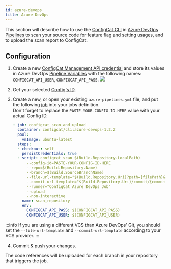 ```yaml
---
id: azure-devops
title: Azure DevOps
---
```


This section will describe how to use the [ConfigCat CLI](/docs/advanced/cli) in <a target="_blank" href="https://dev.azure.com/">Azure DevOps Pipelines</a>
to scan your source code for feature flag and setting usages, and to upload the scan report to ConfigCat.

## Configuration
1. Create a new <a target="_blank" href="https://app.configcat.com/my-account/public-api-credentials">ConfigCat Management API credential</a> and store its values in Azure DevOps <a target="_blank" href="https://docs.microsoft.com/en-us/azure/devops/pipelines/process/variables">Pipeline Variables</a> with the following names: `CONFIGCAT_API_USER`, `CONFIGCAT_API_PASS`.
    <img class="bordered" src="/docs/assets/cli/scan/azure_secrets.png" />

2. Get your selected [Config's ID](/docs/advanced/code-references/overview#config-id).

3. Create a new, or open your existing `azure-pipelines.yml` file, and put the following <a target="_blank" href="https://docs.microsoft.com/en-us/azure/devops/pipelines/yaml-schema#job">job</a> into your jobs definition.  
   Don't forget to replace the `PASTE-YOUR-CONFIG-ID-HERE` value with your actual Config ID.
   ```yaml
   - job: configcat_scan_and_upload
     container: configcat/cli:azure-devops-1.2.2
     pool:
       vmImage: ubuntu-latest
     steps:
     - checkout: self
       persistCredentials: true
     - script: configcat scan $(Build.Repository.LocalPath) 
         --config-id=PASTE-YOUR-CONFIG-ID-HERE 
         --repo=$(Build.Repository.Name) 
         --branch=$(Build.SourceBranchName)
         --file-url-template="$(Build.Repository.Uri)?path={filePath}&version=GB{branch}&line={lineNumber}&lineStartColumn=1    lineEndColumn=1" 
         --commit-url-template="$(Build.Repository.Uri)/commit/{commitHash}" 
         --runner="ConfigCat Azure DevOps Job" 
         --upload
         --non-interactive
       name: scan_repository
       env:
         CONFIGCAT_API_PASS: $(CONFIGCAT_API_PASS)
         CONFIGCAT_API_USER: $(CONFIGCAT_API_USER)
   ```

  :::info
  If you are using a different VCS than Azure DevOps' Git, you should set the `--file-url-template` and `--commit-url-template` according to your VCS provider.
  :::

4. Commit & push your changes.

The code references will be uploaded for each branch in your repository that triggers the job.